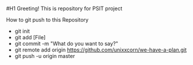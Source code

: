 #H1 Greeting! This is repository for PSIT project

How to git push to this Repository
* git init
* git add [File]
* git commit -m "What do you want to say?"
* git remote add origin https://github.com/unixxcorn/we-have-a-plan.git
* git push -u origin master
